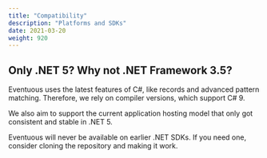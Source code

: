 ```yaml
---
title: "Compatibility"
description: "Platforms and SDKs"
date: 2021-03-20
weight: 920
---
```


## Only .NET 5? Why not .NET Framework 3.5?

Eventuous uses the latest features of C#, like records and advanced pattern matching. Therefore, we rely on compiler versions, which support C# 9.

We also aim to support the current application hosting model that only got consistent and stable in .NET 5.

Eventuous will never be available on earlier .NET SDKs. If you need one, consider cloning the repository and making it work.

